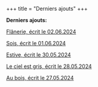 +++
title = "Derniers ajouts"
+++

**Derniers ajouts:**

[Flânerie, écrit le 02.06.2024](./seasons/20_vingtieme_saison/flanerie/)

[Sois, écrit le 01.06.2024](./seasons/20_vingtieme_saison/sois/)

[Estive, écrit le 30.05.2024](./seasons/20_vingtieme_saison/estive/)

[Le ciel est gris, écrit le 28.05.2024](./seasons/20_vingtieme_saison/le_ciel_est_gris/)

[Au bois, écrit le 27.05.2024](./seasons/20_vingtieme_saison/au_bois/)

